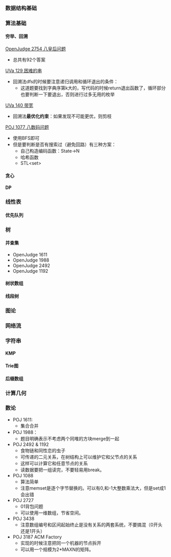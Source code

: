 ### 数据结构基础

### 算法基础

#### 穷举、回溯

[OpenJudge 2754 八皇后问题](http://bailian.openjudge.cn/practice/2754/)

- 总共有92个答案

[UVa 129 困难的串](https://cn.vjudge.net/problem/UVA-129)

- 回溯法dfs的时候要注意递归调用和循环退出的条件：
  - 这道题要找到字典序第k大的，写代码的时候return退出函数了，循环部分也要判断一下要退出，否则进行过多无用的枚举

[UVa 140 带宽](https://cn.vjudge.net/problem/UVA-140)

- 回溯法**最优化约束**：如果发现不可能更优，则剪枝

[POJ 1077 八数码问题](http://poj.org/problem?id=1077)

- 使用BFS即可
- 但是要判断是否有搜索过（避免回路）有三种方案：
  - 自己构造编码函数：State$\rightarrow$N
  - 哈希函数
  - STL\<set\>

#### 贪心

#### DP

### 线性表

#### 优先队列

### 树

#### 并查集

- OpenJudge 1611
- OpenJudge 1988
- OpenJudge 2492 
- OpenJudge 1192

#### 树状数组

#### 线段树

### 图论

### 网络流

### 字符串

#### KMP

#### Trie图

#### 后缀数组

### 计算几何

### 数论



- POJ 1611:
  - 集合合并
- POJ 1988：
  - 题目明确表示不考虑两个同堆的方块merge到一起
- POJ 2492 & 1192
  - 食物链和同性恋的虫子
  - 可传递的二元关系，在树结构上可以维护它和父节点的关系
  - 这样可以计算它和任意节点的关系
  - 读数据要把一组读完，不要轻易用break。
- POJ 1088
  - 算法简单
  - 注意memset是逐个字节替换的。可以有0,和-1大整数乘法大，但是set成1会出错
- POJ 2727
  - 01背包问题
  - 可以使用一维数组，节省空间。
- POJ 3438 
  - 注意数组编号和区间起始终止是没有关系的两套系统，不要搞混（0开头还是1开头）
- POJ 3187 ACM Factory
  - 实现的时候注意把同一个机器的节点拆开
  - 可以用一个规模为2*MAXN的矩阵。

